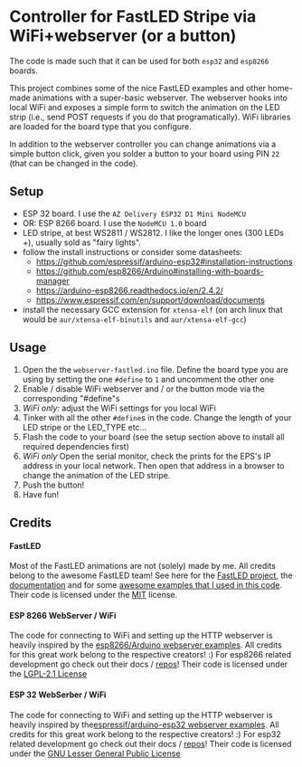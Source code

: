 # Controller for FastLED Stripe via WiFi+webserver (or a button)

The code is made such that it can be used for both `esp32` and `esp8266` boards.

This project combines some of the nice FastLED examples and other home-made animations with a super-basic webserver. The webserver hooks into local WiFi and exposes a simple form to switch the animation on the LED strip (i.e., send POST requests if you do that programatically). WiFi libraries are loaded for the board type that you configure.

In addition to the webserver controller you can change animations via a simple button click, given you solder a button to your board using PIN `22` (that can be changed in the code).

## Setup

- ESP 32 board. I use the `AZ Delivery ESP32 D1 Mini NodeMCU`
- OR: ESP 8266 board. I use the `NodeMCU 1.0` board
- LED stripe, at best WS2811 / WS2812. I like the longer ones (300 LEDs +), usually sold as "fairy lights".
- follow the install instructions or consider some datasheets:
    - https://github.com/espressif/arduino-esp32#installation-instructions
    - https://github.com/esp8266/Arduino#installing-with-boards-manager
    - https://arduino-esp8266.readthedocs.io/en/2.4.2/
    - https://www.espressif.com/en/support/download/documents
- install the necessary GCC extension for `xtensa-elf` (on arch linux that would be `aur/xtensa-elf-binutils` and `aur/xtensa-elf-gcc`)


## Usage

1. Open the the `webserver-fastled.ino` file. Define the board type you are using by setting the one `#define` to `1` and uncomment the other one
2. Enable / disable WiFi webserver and / or the button mode via the corresponding "#define"s
3. *WiFi only:* adjust the WiFi settings for you local WiFi
4. Tinker with all the other `#define`s in the code. Change the length of your LED stripe or the LED_TYPE etc...
5. Flash the code to your board (see the setup section above to install all required dependencies first)
6. *WiFi only* Open the serial monitor, check the prints for the EPS's IP address in your local network. Then open that address in a browser to change the animation of the LED stripe.
7. Push the button!
8. Have fun!


## Credits

#### FastLED
Most of the FastLED animations are not (solely) made by me. All credits belong to the awesome FastLED team! See here for the [FastLED project](https://github.com/FastLED), the [documentation](http://fastled.io) and for some [awesome examples that I used in this code](https://github.com/FastLED/FastLED/blob/master/examples/DemoReel100/DemoReel100.ino). Their code is licensed under the [MIT](https://opensource.org/licenses/MIT) license.

#### ESP 8266 WebServer / WiFi
The code for connecting to WiFi and setting up the HTTP webserver is heavily inspired by the [esp8266/Arduino webserver examples](https://github.com/esp8266/Arduino/blob/74819a763bfb6e9890a57411dcea4aba221a778d/libraries/ESP8266WebServer/examples/HelloServer/HelloServer.ino). All credits for this great work belong to the respective creators! :)
For esp8266 related development go check out their docs / [repos](https://github.com/esp8266)!
Their code is licensed under the [LGPL-2.1 License](https://www.gnu.org/licenses/old-licenses/lgpl-2.1.en.html)

#### ESP 32 WebSerber / WiFi
The code for connecting to WiFi and setting up the HTTP webserver is heavily inspired by the[espressif/arduino-esp32 webserver examples](https://github.com/espressif/arduino-esp32/blob/master/libraries/WebServer/examples/HelloServer/HelloServer.ino). All credits for this great work belong to the respective creators! :)
For esp32 related development go check out their docs / [repos](https://github.com/espressif)!
Their code is licensed under the [GNU Lesser General Public License](https://www.gnu.org/licenses/lgpl-3.0.en.html)
